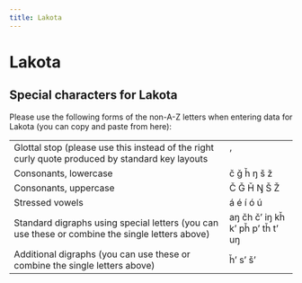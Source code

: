 ```yaml
---
title: Lakota
---
```

# Lakota

## Special characters for Lakota

Please use the following forms of the non-A-Z letters when entering data for Lakota (you can copy and paste from here):

|  |  |
|---|---|
| Glottal stop (please use this instead of the right curly quote produced by standard key layouts |   ʼ   |
| Consonants, lowercase |   č   ǧ   ȟ   ŋ   š   ž   |
| Consonants, uppercase |   Č   Ǧ   Ȟ   Ŋ   Š   Ž   |
| Stressed vowels |   á   é   í   ó   ú   |
| Standard digraphs using special letters (you can use these or combine the single letters above) |   aŋ   čh   čʼ   iŋ   kȟ   kʼ   pȟ   pʼ   tȟ   tʼ   uŋ   |
| Additional digraphs (you can use these or combine the single letters above) |   ȟʼ   sʼ   šʼ   |

